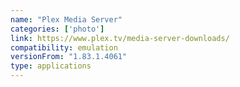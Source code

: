 ```yaml
---
name: "Plex Media Server"
categories: ['photo']
link: https://www.plex.tv/media-server-downloads/
compatibility: emulation
versionFrom: "1.83.1.4061"
type: applications
---
```


